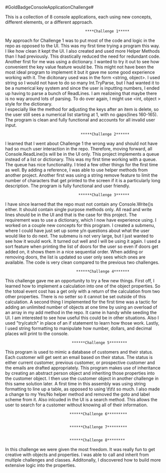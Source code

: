 #GoldBadgeConsoleApplicationChallenge#

This is a collection of 8 console applications, each using new concepts, different elements, or a different approach.

                                        ****Challenge 1*****
My approach for Challenge 1 was to put most of the code and logic in the repo as opposed to the UI. This was my first time trying a program this way. I like how clean
it kept the UI. I also created and used more Helper Methods than I had previously. This drastically reduced the need for redundant code. Another first for me was using
a dictionary. I wanted to try it out to see how convenient the key value feature would be. This might not have been the most ideal program to implement it but it gave
me some good experience working with it. The dicitonary used was in the form <string, object>. I used string so I would not have to do so many Int.TryParse, but I had
wanted it to be a numerical key system and since the user is inputting numbers, I ended up having to parse a bunch of ReadLines. I am realizeing that maybe there is no
way around lots of parsing. To do over again, I might use  <int, object > style for the dictionary.  
I especially like the method for adjusting the keys after an item is delete, so the user still sees a numerical list starting at 1, with no gaps(lines 160-165).
The program is clean and fully functional and accounts for all invalid user input.

                                      *****Challenge 2******
                                     

I learned that I went about Challenge 1 the wrong way and should not have had so much user interaction in the repo.  Therefore, moving forward, all Console.ReadLine()s 
will be in the UI only.  This project implements a queue instead of a list or dictionary.  This was my first time working with a queue.  The queue has nice functionality. 
I tried a few other things for the first time as well.  By adding a reference, I was able to use helper methods from another project.  Another first was using a string 
remove feature to limit the number of characters that get printed to the screen if it is a particularly long description.  The program is fully functional and user friendly.

                                     ******Challenge 3******
                                     
I have since learned that the repo must not contain any Console.Write()s either.  It should contain single purpose methods only.  All read and write lines should be in the
UI and that is the case for this project.  The requirement was to use a dictionary, which I now have experience using.  I worked on a couple new concepts for this program.
I created a submenu, where I could have just set up some y/n questions about what the user would like to do next.  The submenu is not very large, but I just wanted to
see how it would work.  It turned out well and I will be using it again.  I used a sort feature when printing the list of doors for the user so even if doors get added
on, it shows them in a nice sequential order.  When adding or removing doors, the list is updated so user only sees which ones are available.  The code is very clean compared
to the previous two challenges.  

                                    ******Challenge 4*******
                                   
This challenge gave me an opportunity to try a few new things.  First off, I learned how to implement a calculation into one of the object properties.  So the totoal event cost 
has a get only with a return of the calculation from two other properties.  There is no setter so it cannot be set outside of this calculation.  A second thing I implemented
for the first time was a tactic for adding an unlimited number of objects at one time by using an overload of an array in my add method in the repo.  It came in handy while
seeding the UI.  I am interested to see how useful this could be in other situations.  Also I used "try/catch" in place of an if statement to learn how those work.  Lastly, 
I used string formatting to manipulate how number, dollars, and decimal places will print to the console.  

                                  ******Challenge 5********
                                  
This program is used to mimic a database of customers and their status.  Each customer will get sent an email based on their status.  The status is either current customer, 
previous customer, or prospective customer and the emails are drafted appropriately.  This program makes use of inheritance by creating an abstract person object and inheriting
those properties into the customer object.  I then use the customer object in another challenge in this same solution later.  A first time in this assembly was using string
formatting to line up a table, as opposed to using \t\t\t so much.  I also made a change to my Yes/No helper method and removed the goto and label scheme from it.  Also inlcuded
in the UI is a search method.  This allows the user to search for a customer without knowing all of their information.  

                                 ******Challenge 6*********
                                 
                                 
                                 ******Challenge 7*********
                                 
                                 
                                 ******Challenge 8********

In this challenge we were given the most freedom.  It was really fun to get creative with objects and properties.  I was able to call and inherit from multiple challenges
and classes.  Additonally, I discovered how to build more extensive logic into the properties.  
